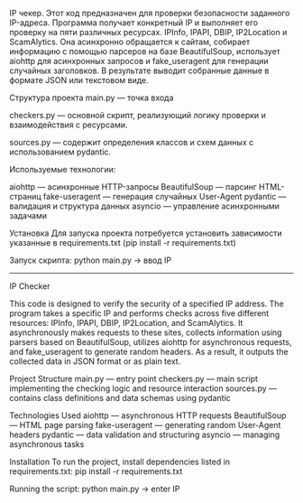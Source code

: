 IP чекер.
Этот код предназначен для проверки безопасности заданного IP-адреса.
Программа получает конкретный IP и выполняет его проверку на пяти различных ресурсах. IPInfo, IPAPI, DBIP, IP2Location и ScamAlytics. Она асинхронно обращается к сайтам, собирает информацию с помощью парсеров на базе BeautifulSoup, использует aiohttp для асинхронных запросов и fake_useragent для генерации случайных заголовков. В результате выводит собранные данные в формате JSON или текстовом виде.

Структура проекта
main.py — точка входа

checkers.py — основной скрипт, реализующий логику проверки и взаимодействия с ресурсами.

sources.py — содержит определения классов и схем данных с использованием pydantic.

Используемые технологии:

aiohttp — асинхронные HTTP-запросы 
BeautifulSoup — парсинг HTML-страниц 
fake-useragent — генерация случайных User-Agent
pydantic — валидация и структура данных
asyncio — управление асинхронными задачами

Установка
Для запуска проекта потребуется установить зависимости указанные в requirements.txt (pip install -r requirements.txt)

Запуск скрипта: python main.py -> ввод IP 

______________________________________________________________________

IP Checker

This code is designed to verify the security of a specified IP address. The program takes a specific IP and performs checks across five different resources: IPInfo, IPAPI, DBIP, IP2Location, and ScamAlytics. It asynchronously makes requests to these sites, collects information using parsers based on BeautifulSoup, utilizes aiohttp for asynchronous requests, and fake_useragent to generate random headers. As a result, it outputs the collected data in JSON format or as plain text.

Project Structure
main.py — entry point
checkers.py — main script implementing the checking logic and resource interaction
sources.py — contains class definitions and data schemas using pydantic

Technologies Used
aiohttp — asynchronous HTTP requests
BeautifulSoup — HTML page parsing
fake-useragent — generating random User-Agent headers
pydantic — data validation and structuring
asyncio — managing asynchronous tasks

Installation
To run the project, install dependencies listed in requirements.txt:
pip install -r requirements.txt

Running the script: python main.py -> enter IP 
